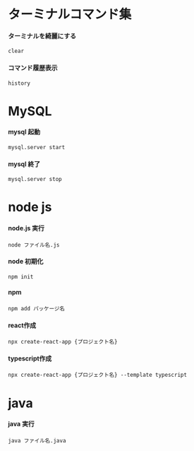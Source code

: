 # ターミナルコマンド集

#### ターミナルを綺麗にする

```
clear
```

#### コマンド履歴表示

```
history
```

# MySQL

#### mysql 起動

```
mysql.server start
```

#### mysql 終了

```
mysql.server stop
```

# node js

#### node.js 実行

```
node ファイル名.js
```

#### node 初期化

```
npm init
```

#### npm

```
npm add パッケージ名
```

#### react作成
```
npx create-react-app {プロジェクト名}
```

#### typescript作成
```
npx create-react-app {プロジェクト名} --template typescript
```

# java

#### java 実行

```
java ファイル名.java
```

